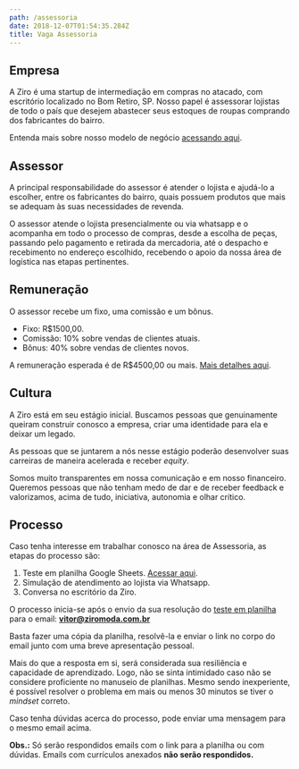 ```yaml
---
path: /assessoria
date: 2018-12-07T01:54:35.284Z
title: Vaga Assessoria
---
```

## Empresa

A Ziro é uma startup de intermediação em compras no atacado, com escritório localizado no Bom Retiro, SP. Nosso papel é assessorar lojistas de todo o país que desejem abastecer seus estoques de roupas comprando dos fabricantes do bairro. 

Entenda mais sobre nosso modelo de negócio <a href='https://bit.ly/2Bs6SjE' target='_blank'>acessando aqui</a>.

## Assessor

A principal responsabilidade do assessor é atender o lojista e ajudá-lo a escolher, entre os fabricantes do bairro, quais possuem produtos que mais se adequam às suas necessidades de revenda.

O assessor atende o lojista presencialmente ou via whatsapp e o acompanha em todo o processo de compras, desde a escolha de peças, passando pelo pagamento e retirada da mercadoria, até o despacho e recebimento no endereço escolhido, recebendo o apoio da nossa área de logística nas etapas pertinentes.

## Remuneração

O assessor recebe um fixo, uma comissão e um bônus.
* Fixo: R$1500,00.
* Comissão: 10% sobre vendas de clientes atuais.
* Bônus: 40% sobre vendas de clientes novos.

A remuneração esperada é de R$4500,00 ou mais. <a href='https://bit.ly/2UgKIbF' target='_blank'>Mais detalhes aqui</a>.

## Cultura

A Ziro está em seu estágio inicial. Buscamos pessoas que genuinamente queiram construir conosco a empresa, criar uma identidade para ela e deixar um legado.

As pessoas que se juntarem a nós nesse estágio poderão desenvolver suas carreiras de maneira acelerada e receber *equity*.

Somos muito transparentes em nossa comunicação e em nosso financeiro. Queremos pessoas que não tenham medo de dar e de receber feedback e valorizamos, acima de tudo, iniciativa, autonomia e olhar crítico.

## Processo

Caso tenha interesse em trabalhar conosco na área de Assessoria, as etapas do processo são:
1. Teste em planilha Google Sheets. <a href='http://bit.ly/teste-assessoria' target='_blank'>Acessar aqui</a>.
2. Simulação de atendimento ao lojista via Whatsapp.
3. Conversa no escritório da Ziro.

O processo inicia-se após o envio da sua resolução do <a href='http://bit.ly/teste-assessoria' target='_blank'>teste em planilha</a> para o email: **vitor@ziromoda.com.br**

Basta fazer uma cópia da planilha, resolvê-la e enviar o link no corpo do email junto com uma breve apresentação pessoal.

Mais do que a resposta em si, será considerada sua resiliência e capacidade de aprendizado. Logo, não se sinta intimidado caso não se considere proficiente no manuseio de planilhas. Mesmo sendo inexperiente, é possível resolver o problema em mais ou menos 30 minutos se tiver o *mindset* correto.

Caso tenha dúvidas acerca do processo, pode enviar uma mensagem para o mesmo email acima.

**Obs.:** Só serão respondidos emails com o link para a planilha ou com dúvidas. Emails com currículos anexados **não serão respondidos.**
